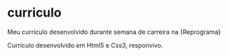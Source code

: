 # curriculo
Meu currículo desenvolvido durante semana de carreira na {Reprograma}

Currículo desenvolvido em Html5 e Css3, responvivo. 





